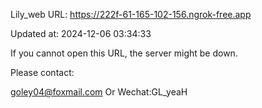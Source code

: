 Lily_web URL: https://222f-61-165-102-156.ngrok-free.app

Updated at: 2024-12-06 03:34:33

If you cannot open this URL, the server might be down.

Please contact: 

goley04@foxmail.com Or Wechat:GL_yeaH